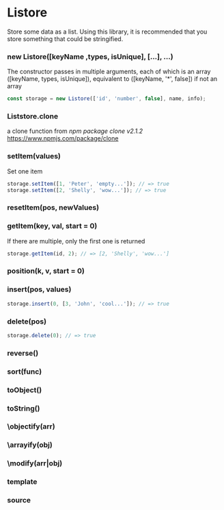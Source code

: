 # Listore

Store some data as a list.
Using this library, it is recommended that you store something that could be stringified.

### new Listore([keyName ,types, isUnique], [...], ...)

The constructor passes in multiple arguments, each of which is an array ([keyName, types, isUnique]), equivalent to ([keyName, '*', false]) if not an array

```javascript
const storage = new Listore(['id', 'number', false], name, info);
```

### Liststore.clone

a clone function from _npm package clone v2.1.2_
<https://www.npmjs.com/package/clone>

### setItem(values)

Set one item

```javascript
storage.setItem([1, 'Peter', 'empty...']); // => true
storage.setItem([2, 'Shelly', 'wow...']); // => true
```

### resetItem(pos, newValues)

### getItem(key, val, start = 0)

If there are multiple, only the first one is returned

```javascript
storage.getItem(id, 2); // => [2, 'Shelly', 'wow...']
```

### position(k, v, start = 0)

### insert(pos, values)

```javascript
storage.insert(0, [3, 'John', 'cool...']); // => true
```

### delete(pos)

```javascript
storage.delete(0); // => true
```

### reverse()

### sort(func)

### toObject()

### toString()

### \objectify(arr)

### \arrayify(obj)

### \modify(arr|obj)

### template

### source
